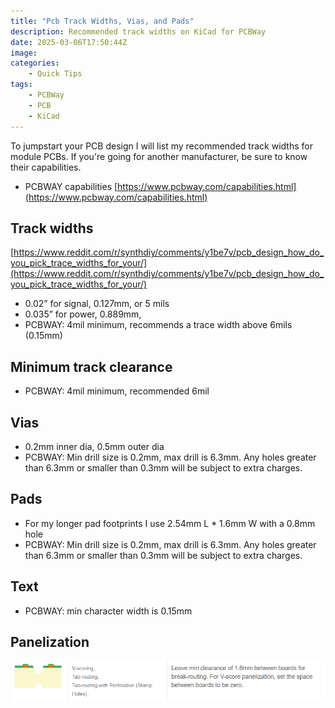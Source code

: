 ```yaml
---
title: "Pcb Track Widths, Vias, and Pads"
description: Recommended track widths on KiCad for PCBWay
date: 2025-03-06T17:50:44Z
image: 
categories:
    - Quick Tips
tags:
    - PCBWay
    - PCB
    - KiCad
---
```

To jumpstart your PCB design I will list my recommended track widths for module PCBs.
If you're going for another manufacturer, be sure to know their capabilities.

- PCBWAY capabilities [https://www.pcbway.com/capabilities.html](https://www.pcbway.com/capabilities.html)
  
## Track widths

[https://www.reddit.com/r/synthdiy/comments/y1be7v/pcb_design_how_do_you_pick_trace_widths_for_your/](https://www.reddit.com/r/synthdiy/comments/y1be7v/pcb_design_how_do_you_pick_trace_widths_for_your/)

- 0.02” for signal, 0.127mm, or 5 mils
- 0.035” for power, 0.889mm,
- PCBWAY: 4mil minimum, recommends a trace width above 6mils (0.15mm)

## Minimum track clearance

- PCBWAY: 4mil minimum, recommended 6mil

## Vias

- 0.2mm inner dia, 0.5mm outer dia
- PCBWAY: Min drill size is 0.2mm, max drill is 6.3mm. Any holes greater than 6.3mm or smaller than 0.3mm will be subject to extra charges.

## Pads

- For my longer pad footprints I use 2.54mm L * 1.6mm W with a 0.8mm hole
- PCBWAY: Min drill size is 0.2mm, max drill is 6.3mm. Any holes greater than 6.3mm or smaller than 0.3mm will be subject to extra charges.

## Text

- PCBWAY: min character width is 0.15mm

## Panelization

![panelization.png](panelization.png)
